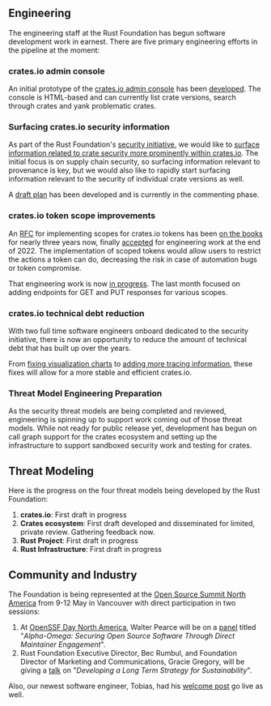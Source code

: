 ## Engineering

The engineering staff at the Rust Foundation has begun software development work in earnest. There are five primary engineering efforts in the pipeline at the moment:

### crates.io admin console

An initial prototype of the [crates.io admin console](https://rust-lang.zulipchat.com/#narrow/stream/318791-t-crates-io/topic/crates.2Eio.20admin.20area.20plan) has been [developed](https://github.com/rust-lang/crates.io/pull/6353). The console is HTML-based and can currently list crate versions, search through crates and yank problematic crates.  

### Surfacing crates.io security information

As part of the Rust Foundation's [security initiative](https://foundation.rust-lang.org/news/2022-09-13-rust-foundation-establishes-security-team/), we would like to [surface information related to crate security more prominently within crates.io](https://github.com/rust-lang/crates.io/issues/6397). The initial focus is on supply chain security, so surfacing information relevant to provenance is key, but we would also like to rapidly start surfacing information relevant to the security of individual crate versions as well.

A [draft plan](https://github.com/rust-lang/crates.io/issues/6397) has been developed and is currently in the commenting phase.

### crates.io token scope improvements

An [RFC](https://github.com/rust-lang/rfcs/blob/master/text/2947-crates-io-token-scopes.md) for implementing scopes for crates.io tokens has been [on the books](https://github.com/rust-lang/rfcs/pull/2947) for nearly three years now, finally [accepted](https://github.com/rust-lang/rfcs/pull/2947#issuecomment-1306954032) for engineering work at the end of 2022. The implementation of scoped tokens would allow users to restrict the actions a token can do, decreasing the risk in case of automation bugs or token compromise.

That engineering work is now [in progress](https://github.com/rust-lang/crates.io/issues/5443). The last month focused on adding endpoints for GET and PUT responses for various scopes.

### crates.io technical debt reduction

With two full time software engineers onboard dedicated to the security initiative, there is now an opportunity to reduce the amount of technical debt that has built up over the years.

From [fixing visualization charts](https://github.com/rust-lang/crates.io/pull/6204) to [adding more tracing information](https://github.com/rust-lang/crates.io/pull/6380), these fixes will allow for a more stable and efficient crates.io.

### Threat Model Engineering Preparation

As the security threat models are being completed and reviewed, engineering is spinning up to support work coming out of those threat models. While not ready for public release yet, development has begun on call graph support for the crates ecosystem and setting up the infrastructure to support sandboxed security work and testing for crates.


## Threat Modeling

Here is the progress on the four threat models being developed by the Rust Foundation:

1. **crates.io**: First draft in progress
2. **Crates ecosystem**: First draft developed and disseminated for limited, private review. Gathering feedback now.
3. **Rust Project**: First draft in progress
4. **Rust Infrastructure**: First draft in progress

## Community and Industry

The Foundation is being represented at the [Open Source Summit North America](https://events.linuxfoundation.org/open-source-summit-north-america/) from 9-12 May in Vancouver with direct participation in two sessions:

1. At [OpenSSF Day North America](https://events.linuxfoundation.org/openssf-day-north-america/program/schedule/), Walter Pearce will be on a [panel](https://openssfna2023.sched.com/event/1KriY/alpha-omega-securing-open-source-software-through-direct-maintainer-engagement-mikael-barbero-eclipse-foundation-walter-pearce-rust-foundation-ram-iyengar-cloud-foundry-foundation-munawar-hafiz-openrefactory-moderator-yesenia-yser-the-linux-f?iframe=no) titled "*Alpha-Omega: Securing Open Source Software Through Direct Maintainer Engagement*".
2. Rust Foundation Executive Director, Bec Rumbul, and Foundation Director of Marketing and Communications, Gracie Gregory, will be giving a [talk](https://ossna2023.sched.com/event/1K5Cx/developing-a-long-term-strategy-for-sustainability-rebecca-rumbul-gracie-gregory-rust-foundation?iframe=no&w=100%&sidebar=yes&bg=no) on "*Developing a Long Term Strategy for Sustainability*".

Also, our newest software engineer, Tobias, had his [welcome post](https://foundation.rust-lang.org/news/welcoming-software-engineer-tobias-bieniek-to-the-rust-foundation-team/) go live as well.